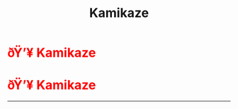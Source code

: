 ﻿---
lang: en-US
title: Kamikaze
prev: Godfather
next: Morphling
---
# <font color="red">ðŸ’¥ <b>Kamikaze</b></font> <Badge text="Support" type="tip" vertical="middle"/>
# <font color="red">ðŸ’¥ <b>Kamikaze</b></font> <Badge text="Support" type="tip" vertical="middle"/>
---


